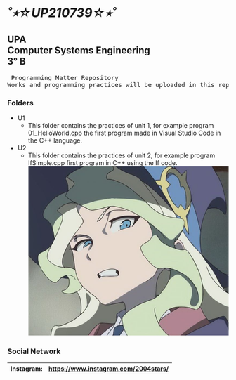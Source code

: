 # ___˚⭒☆UP210739☆⭒˚___
## UPA<br>Computer Systems Engineering<br>3° B
<pre> Programming Matter Repository<br>Works and programming practices will be uploaded in this repository.</pre>
### Folders
- U1
  - This folder contains the practices of unit 1, for example program 01_HelloWorld.cpp the first program made in Visual Studio Code in the C++ language.
- U2
  - This folder contains the practices of unit 2, for example program IfSimple.cpp first program in C++ using the If code.<br>
![):](imagen/wtf.jpg)

### Social Network
|Instagram: | https://www.instagram.com/2004stars/ |
|:--------- |:------------------------------------ |
